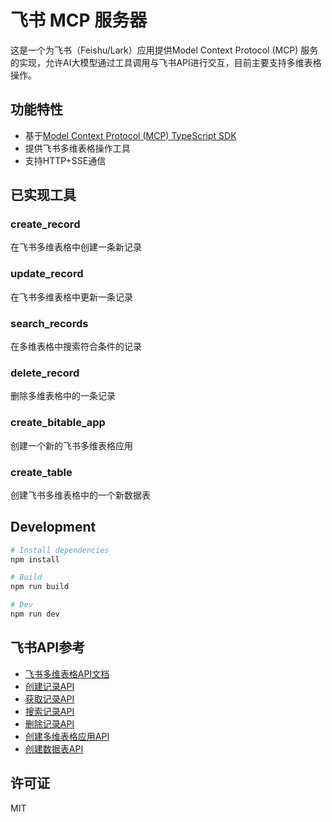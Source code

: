 # 飞书 MCP 服务器

这是一个为飞书（Feishu/Lark）应用提供Model Context Protocol (MCP) 服务的实现，允许AI大模型通过工具调用与飞书API进行交互，目前主要支持多维表格操作。

## 功能特性

- 基于[Model Context Protocol (MCP) TypeScript SDK](https://github.com/modelcontextprotocol/typescript-sdk)
- 提供飞书多维表格操作工具
- 支持HTTP+SSE通信

## 已实现工具

### create_record

在飞书多维表格中创建一条新记录

### update_record

在飞书多维表格中更新一条记录

### search_records

在多维表格中搜索符合条件的记录

### delete_record

删除多维表格中的一条记录


### create_bitable_app

创建一个新的飞书多维表格应用

### create_table

创建飞书多维表格中的一个新数据表


## Development
```sh
# Install dependencies
npm install

# Build
npm run build

# Dev
npm run dev

```









## 飞书API参考

- [飞书多维表格API文档](https://open.larkoffice.com/document/server-docs/docs/bitable-v1/bitable-structure)
- [创建记录API](https://open.larkoffice.com/document/server-docs/docs/bitable-v1/app-table-record/create)
- [获取记录API](https://open.larkoffice.com/document/server-docs/docs/bitable-v1/app-table-record/get)
- [搜索记录API](https://open.larkoffice.com/document/server-docs/docs/bitable-v1/app-table-record/search)
- [删除记录API](https://open.larkoffice.com/document/server-docs/docs/bitable-v1/app-table-record/delete)
- [创建多维表格应用API](https://open.larkoffice.com/document/server-docs/docs/bitable-v1/app/create)
- [创建数据表API](https://open.larkoffice.com/document/server-docs/docs/bitable-v1/app-table/create)

## 许可证

MIT 
